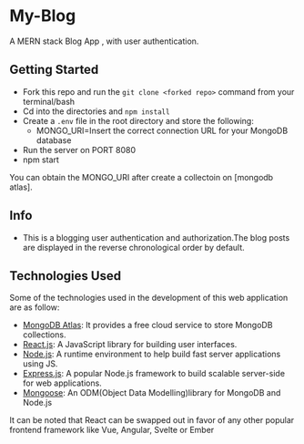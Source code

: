 # My-Blog

A MERN stack Blog App , with user authentication.

 

## Getting Started

-   Fork this repo and run the `git clone <forked repo>` command from your terminal/bash
-   Cd into the directories and `npm install`
-   Create a `.env` file in the root directory and store the following:
    -   MONGO_URI=Insert the correct connection URL for your MongoDB database
-   Run the server on PORT 8080
-   npm start

You can obtain the MONGO_URI after create a collectoin on [mongodb atlas].

## Info

-   This is a blogging user authentication and authorization.The blog posts are displayed in the reverse chronological order by default.

 
 

## Technologies Used

Some of the technologies used in the development of this web application are as follow:

-   [MongoDB Atlas](https://www.mongodb.com/cloud/atlas): It provides a free cloud service to store MongoDB collections.
-   [React.js](https://reactjs.org/): A JavaScript library for building user interfaces.
-   [Node.js](https://nodejs.org/en/): A runtime environment to help build fast server applications using JS.
-   [Express.js](https://expressjs.com/): A popular Node.js framework to build scalable server-side for web applications.
-   [Mongoose](https://mongoosejs.com/): An ODM(Object Data Modelling)library for MongoDB and Node.js

It can be noted that React can be swapped out in favor of any other popular frontend framework like Vue, Angular, Svelte or Ember
